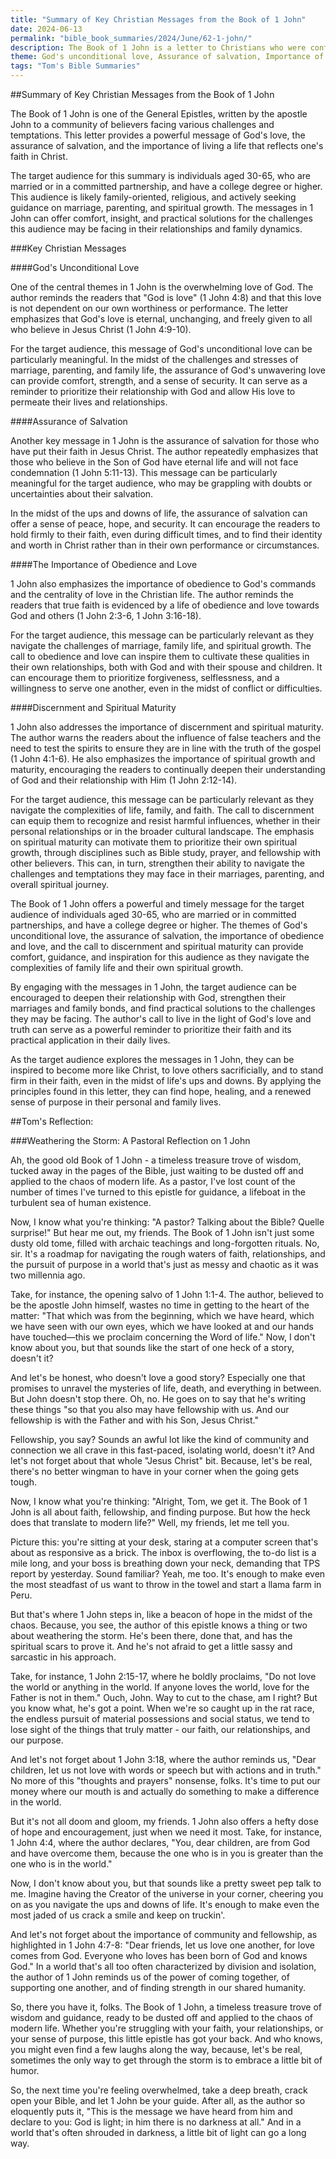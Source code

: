 ```yaml
---
title: "Summary of Key Christian Messages from the Book of 1 John"
date: 2024-06-13
permalink: "bible_book_summaries/2024/June/62-1-john/"
description: The Book of 1 John is a letter to Christians who were confused by false teachers about the nature of Christ and the test of true fellowship with God, assuring them of the Lord’s love, light, and life in them. Although the author never identifies himself, the traditional view of this letter and the following two letters (the books of 2 John and 3 John) is that the Apostle John, son of Zebedee and one of the twelve apostles of Jesus, wrote them.
theme: God's unconditional love, Assurance of salvation, Importance of obedience and love, Discernment and spiritual maturity
tags: "Tom's Bible Summaries"
---
```


##Summary of Key Christian Messages from the Book of 1 John

The Book of 1 John is one of the General Epistles, written by the apostle John to a community of believers facing various challenges and temptations. This letter provides a powerful message of God's love, the assurance of salvation, and the importance of living a life that reflects one's faith in Christ.

The target audience for this summary is individuals aged 30-65, who are married or in a committed partnership, and have a college degree or higher. This audience is likely family-oriented, religious, and actively seeking guidance on marriage, parenting, and spiritual growth. The messages in 1 John can offer comfort, insight, and practical solutions for the challenges this audience may be facing in their relationships and family dynamics.

###Key Christian Messages

####God's Unconditional Love

One of the central themes in 1 John is the overwhelming love of God. The author reminds the readers that "God is love" (1 John 4:8) and that this love is not dependent on our own worthiness or performance. The letter emphasizes that God's love is eternal, unchanging, and freely given to all who believe in Jesus Christ (1 John 4:9-10).

For the target audience, this message of God's unconditional love can be particularly meaningful. In the midst of the challenges and stresses of marriage, parenting, and family life, the assurance of God's unwavering love can provide comfort, strength, and a sense of security. It can serve as a reminder to prioritize their relationship with God and allow His love to permeate their lives and relationships.

####Assurance of Salvation

Another key message in 1 John is the assurance of salvation for those who have put their faith in Jesus Christ. The author repeatedly emphasizes that those who believe in the Son of God have eternal life and will not face condemnation (1 John 5:11-13). This message can be particularly meaningful for the target audience, who may be grappling with doubts or uncertainties about their salvation.

In the midst of the ups and downs of life, the assurance of salvation can offer a sense of peace, hope, and security. It can encourage the readers to hold firmly to their faith, even during difficult times, and to find their identity and worth in Christ rather than in their own performance or circumstances.

####The Importance of Obedience and Love

1 John also emphasizes the importance of obedience to God's commands and the centrality of love in the Christian life. The author reminds the readers that true faith is evidenced by a life of obedience and love towards God and others (1 John 2:3-6, 1 John 3:16-18).

For the target audience, this message can be particularly relevant as they navigate the challenges of marriage, family life, and spiritual growth. The call to obedience and love can inspire them to cultivate these qualities in their own relationships, both with God and with their spouse and children. It can encourage them to prioritize forgiveness, selflessness, and a willingness to serve one another, even in the midst of conflict or difficulties.

####Discernment and Spiritual Maturity

1 John also addresses the importance of discernment and spiritual maturity. The author warns the readers about the influence of false teachers and the need to test the spirits to ensure they are in line with the truth of the gospel (1 John 4:1-6). He also emphasizes the importance of spiritual growth and maturity, encouraging the readers to continually deepen their understanding of God and their relationship with Him (1 John 2:12-14).

For the target audience, this message can be particularly relevant as they navigate the complexities of life, family, and faith. The call to discernment can equip them to recognize and resist harmful influences, whether in their personal relationships or in the broader cultural landscape. The emphasis on spiritual maturity can motivate them to prioritize their own spiritual growth, through disciplines such as Bible study, prayer, and fellowship with other believers. This can, in turn, strengthen their ability to navigate the challenges and temptations they may face in their marriages, parenting, and overall spiritual journey.

The Book of 1 John offers a powerful and timely message for the target audience of individuals aged 30-65, who are married or in committed partnerships, and have a college degree or higher. The themes of God's unconditional love, the assurance of salvation, the importance of obedience and love, and the call to discernment and spiritual maturity can provide comfort, guidance, and inspiration for this audience as they navigate the complexities of family life and their own spiritual growth.

By engaging with the messages in 1 John, the target audience can be encouraged to deepen their relationship with God, strengthen their marriages and family bonds, and find practical solutions to the challenges they may be facing. The author's call to live in the light of God's love and truth can serve as a powerful reminder to prioritize their faith and its practical application in their daily lives.

As the target audience explores the messages in 1 John, they can be inspired to become more like Christ, to love others sacrificially, and to stand firm in their faith, even in the midst of life's ups and downs. By applying the principles found in this letter, they can find hope, healing, and a renewed sense of purpose in their personal and family lives.

##Tom's Reflection: 

###Weathering the Storm: A Pastoral Reflection on 1 John

Ah, the good old Book of 1 John - a timeless treasure trove of wisdom, tucked away in the pages of the Bible, just waiting to be dusted off and applied to the chaos of modern life. As a pastor, I've lost count of the number of times I've turned to this epistle for guidance, a lifeboat in the turbulent sea of human existence. 

Now, I know what you're thinking: "A pastor? Talking about the Bible? Quelle surprise!" But hear me out, my friends. The Book of 1 John isn't just some dusty old tome, filled with archaic teachings and long-forgotten rituals. No, sir. It's a roadmap for navigating the rough waters of faith, relationships, and the pursuit of purpose in a world that's just as messy and chaotic as it was two millennia ago.

Take, for instance, the opening salvo of 1 John 1:1-4. The author, believed to be the apostle John himself, wastes no time in getting to the heart of the matter: "That which was from the beginning, which we have heard, which we have seen with our own eyes, which we have looked at and our hands have touched—this we proclaim concerning the Word of life." Now, I don't know about you, but that sounds like the start of one heck of a story, doesn't it? 

And let's be honest, who doesn't love a good story? Especially one that promises to unravel the mysteries of life, death, and everything in between. But John doesn't stop there. Oh, no. He goes on to say that he's writing these things "so that you also may have fellowship with us. And our fellowship is with the Father and with his Son, Jesus Christ." 

Fellowship, you say? Sounds an awful lot like the kind of community and connection we all crave in this fast-paced, isolating world, doesn't it? And let's not forget about that whole "Jesus Christ" bit. Because, let's be real, there's no better wingman to have in your corner when the going gets tough.

Now, I know what you're thinking: "Alright, Tom, we get it. The Book of 1 John is all about faith, fellowship, and finding purpose. But how the heck does that translate to modern life?" Well, my friends, let me tell you.

Picture this: you're sitting at your desk, staring at a computer screen that's about as responsive as a brick. The inbox is overflowing, the to-do list is a mile long, and your boss is breathing down your neck, demanding that TPS report by yesterday. Sound familiar? Yeah, me too. It's enough to make even the most steadfast of us want to throw in the towel and start a llama farm in Peru.

But that's where 1 John steps in, like a beacon of hope in the midst of the chaos. Because, you see, the author of this epistle knows a thing or two about weathering the storm. He's been there, done that, and has the spiritual scars to prove it. And he's not afraid to get a little sassy and sarcastic in his approach.

Take, for instance, 1 John 2:15-17, where he boldly proclaims, "Do not love the world or anything in the world. If anyone loves the world, love for the Father is not in them." Ouch, John. Way to cut to the chase, am I right? But you know what, he's got a point. When we're so caught up in the rat race, the endless pursuit of material possessions and social status, we tend to lose sight of the things that truly matter - our faith, our relationships, and our purpose.

And let's not forget about 1 John 3:18, where the author reminds us, "Dear children, let us not love with words or speech but with actions and in truth." No more of this "thoughts and prayers" nonsense, folks. It's time to put our money where our mouth is and actually do something to make a difference in the world.

But it's not all doom and gloom, my friends. 1 John also offers a hefty dose of hope and encouragement, just when we need it most. Take, for instance, 1 John 4:4, where the author declares, "You, dear children, are from God and have overcome them, because the one who is in you is greater than the one who is in the world." 

Now, I don't know about you, but that sounds like a pretty sweet pep talk to me. Imagine having the Creator of the universe in your corner, cheering you on as you navigate the ups and downs of life. It's enough to make even the most jaded of us crack a smile and keep on truckin'.

And let's not forget about the importance of community and fellowship, as highlighted in 1 John 4:7-8: "Dear friends, let us love one another, for love comes from God. Everyone who loves has been born of God and knows God." In a world that's all too often characterized by division and isolation, the author of 1 John reminds us of the power of coming together, of supporting one another, and of finding strength in our shared humanity.

So, there you have it, folks. The Book of 1 John, a timeless treasure trove of wisdom and guidance, ready to be dusted off and applied to the chaos of modern life. Whether you're struggling with your faith, your relationships, or your sense of purpose, this little epistle has got your back. And who knows, you might even find a few laughs along the way, because, let's be real, sometimes the only way to get through the storm is to embrace a little bit of humor.

So, the next time you're feeling overwhelmed, take a deep breath, crack open your Bible, and let 1 John be your guide. After all, as the author so eloquently puts it, "This is the message we have heard from him and declare to you: God is light; in him there is no darkness at all." And in a world that's often shrouded in darkness, a little bit of light can go a long way.


